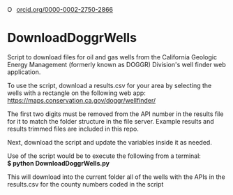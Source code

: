 <div itemscope itemtype="https://schema.org/Person"><a itemprop="sameAs" content="https://orcid.org/0000-0002-2750-2866" href="https://orcid.org/0000-0002-2750-2866" target="orcid.widget" rel="noopener noreferrer" style="vertical-align:top;"><img src="https://orcid.org/sites/default/files/images/orcid_16x16.png" style="width:1em;margin-right:.5em;" alt="ORCID iD icon">orcid.org/0000-0002-2750-2866</a></div>

# DownloadDoggrWells
Script to download files for oil and gas wells from the California Geologic Energy Management (formerly known as DOGGR)
Division's well finder web application.

To use the script, download a results.csv for your area by selecting the wells with a rectangle on the following web app:
https://maps.conservation.ca.gov/doggr/wellfinder/

The first two digits must be removed from the API number in the results file for it to match the folder structure in the file server.
Example results and results trimmed files are included in this repo.

Next, download the script and update the variables inside it as needed.

Use of the script would be to execute the following from a terminal:<br/>
**$ python DownloadDoggrWells.py <br/>**

This will download into the current folder all of the wells with the APIs in the results.csv for the county numbers 
coded in the script

